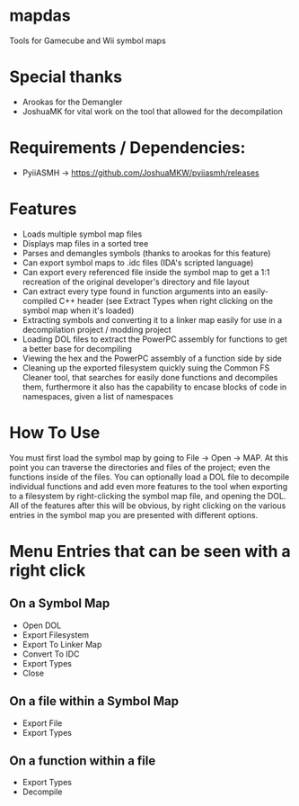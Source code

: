 # mapdas
Tools for Gamecube and Wii symbol maps

# Special thanks
- Arookas for the Demangler
- JoshuaMK for vital work on the tool that allowed for the decompilation

# Requirements / Dependencies:
- PyiiASMH -> https://github.com/JoshuaMKW/pyiiasmh/releases

# Features
- Loads multiple symbol map files
- Displays map files in a sorted tree
- Parses and demangles symbols (thanks to arookas for this feature)
- Can export symbol maps to .idc files (IDA's scripted language)
- Can export every referenced file inside the symbol map to get a 1:1 recreation of the original developer's directory and file layout
- Can extract every type found in function arguments into an easily-compiled C++ header (see Extract Types when right clicking on the symbol map when it's loaded)
- Extracting symbols and converting it to a linker map easily for use in a decompilation project / modding project
- Loading DOL files to extract the PowerPC assembly for functions to get a better base for decompiling
- Viewing the hex and the PowerPC assembly of a function side by side 
- Cleaning up the exported filesystem quickly suing the Common FS Cleaner tool, that searches for easily done functions and decompiles them, furthermore it also has the capability to encase blocks of code in namespaces, given a list of namespaces

# How To Use
You must first load the symbol map by going to File -> Open -> MAP.
At this point you can traverse the directories and files of the project; even the functions inside of the files.
You can optionally load a DOL file to decompile individual functions and add even more features to the tool when exporting to a filesystem by right-clicking the symbol map file, and opening the DOL.
All of the features after this will be obvious, by right clicking on the various entries in the symbol map you are presented with different options.

# Menu Entries that can be seen with a right click
## On a Symbol Map
  - Open DOL
  - Export Filesystem
  - Export To Linker Map
  - Convert To IDC
  - Export Types
  - Close

## On a file within a Symbol Map
  - Export File
  - Export Types

## On a function within a file
  - Export Types
  - Decompile
